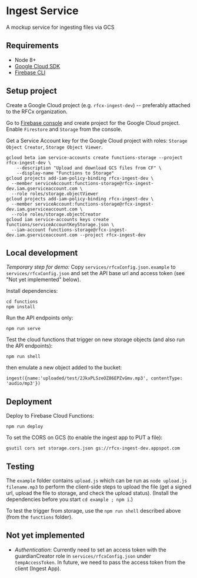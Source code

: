 # Ingest Service

A mockup service for ingesting files via GCS


## Requirements

- Node 8+
- [Google Cloud SDK](https://cloud.google.com/sdk/)
- [Firebase CLI](https://firebase.google.com/docs/cli)


## Setup project

Create a Google Cloud project (e.g. `rfcx-ingest-dev`) -- preferably attached to the RFCx organization.

Go to [Firebase console](https://console.firebase.google.com/) and create project for the Google Cloud project. Enable `Firestore` and `Storage` from the console.

Get a Service Account key for the Google Cloud project with roles: `Storage Object Creator`, `Storage Object Viewer`.
```
gcloud beta iam service-accounts create functions-storage --project rfcx-ingest-dev \
    --description "Upload and download GCS files from CF" \
    --display-name "Functions to Storage"
gcloud projects add-iam-policy-binding rfcx-ingest-dev \
  --member serviceAccount:functions-storage@rfcx-ingest-dev.iam.gserviceaccount.com \
  --role roles/storage.objectViewer
gcloud projects add-iam-policy-binding rfcx-ingest-dev \
  --member serviceAccount:functions-storage@rfcx-ingest-dev.iam.gserviceaccount.com \
  --role roles/storage.objectCreator
gcloud iam service-accounts keys create functions/serviceAccountKeyStorage.json \
  --iam-account functions-storage@rfcx-ingest-dev.iam.gserviceaccount.com --project rfcx-ingest-dev
```


## Local development

_Temporary step for demo:_
Copy `services/rfcxConfig.json.example` to `services/rfcxConfig.json` and set the API base url and access token (see "Not yet implemented" below).

Install dependencies:
```
cd functions
npm install
```

Run the API endpoints only:
```
npm run serve
```

Test the cloud functions that trigger on new storage objects (and also run the API endpoints):
```
npm run shell
```

then emulate a new object added to the bucket:
```
ingest({name:'uploaded/test/2JkxPLSzeOZ86EPZvGmv.mp3', contentType: 'audio/mp3'})
```


## Deployment

Deploy to Firebase Cloud Functions:
```
npm run deploy
```

To set the CORS on GCS (to enable the ingest app to PUT a file):
```
gsutil cors set storage.cors.json gs://rfcx-ingest-dev.appspot.com
```

## Testing

The `example` folder contains `upload.js` which can be run as `node upload.js filename.mp3` to perform the client-side steps to upload the file (get a signed url, upload the file to storage, and check the upload status). (Install the dependencies before you start `cd example ; npm i`.)

To test the trigger from storage, use the `npm run shell` described above (from the `functions` folder).


## Not yet implemented

- *Authentication*: Currently need to set an access token with the guardianCreator role in `services/rfcxConfig.json` under `tempAccessToken`. In future, we need to pass the access token from the client (Ingest App).
